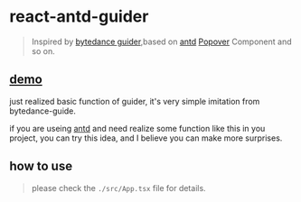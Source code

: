 # react-antd-guider

> Inspired by [bytedance guider](https://github.com/bytedance/guide),based on [antd](https://ant.design/index-cn) [Popover](https://ant.design/components/popover-cn/) Component and so on.

## [demo]()

just realized basic function of guider, it's very simple imitation from bytedance-guide.

if you are useing [antd](https://ant.design/index-cn) and need realize some function like this in you project, you can try this idea, and I believe you can make more surprises.

## how to use

> please check the `./src/App.tsx` file for details.
